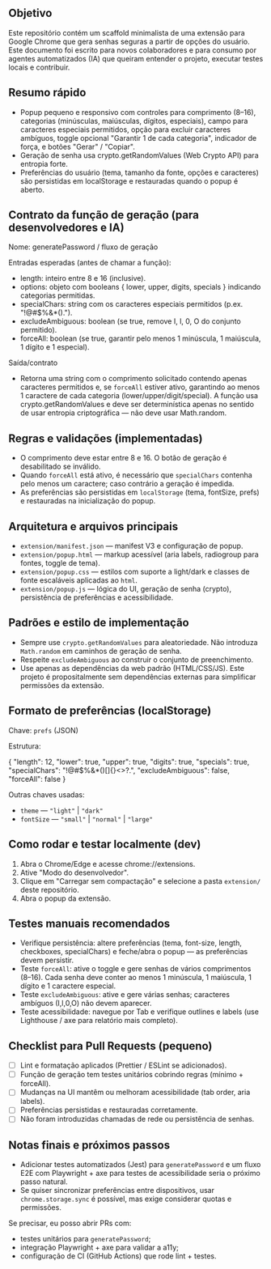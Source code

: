 Objetivo
--------

Este repositório contém um scaffold minimalista de uma extensão para Google Chrome que gera senhas seguras a partir de opções do usuário. Este documento foi escrito para novos colaboradores e para consumo por agentes automatizados (IA) que queiram entender o projeto, executar testes locais e contribuir.

Resumo rápido
--------------

- Popup pequeno e responsivo com controles para comprimento (8–16), categorias (minúsculas, maiúsculas, dígitos, especiais), campo para caracteres especiais permitidos, opção para excluir caracteres ambíguos, toggle opcional "Garantir 1 de cada categoria", indicador de força, e botões "Gerar" / "Copiar".
- Geração de senha usa crypto.getRandomValues (Web Crypto API) para entropia forte.
- Preferências do usuário (tema, tamanho da fonte, opções e caracteres) são persistidas em localStorage e restauradas quando o popup é aberto.

Contrato da função de geração (para desenvolvedores e IA)
-------------------------------------------------------

Nome: generatePassword / fluxo de geração

Entradas esperadas (antes de chamar a função):
- length: inteiro entre 8 e 16 (inclusive).
- options: objeto com booleans { lower, upper, digits, specials } indicando categorias permitidas.
- specialChars: string com os caracteres especiais permitidos (p.ex. "!@#$%&*().").
- excludeAmbiguous: boolean (se true, remove I, l, 0, O do conjunto permitido).
- forceAll: boolean (se true, garantir pelo menos 1 minúscula, 1 maiúscula, 1 dígito e 1 especial).

Saída/contrato
- Retorna uma string com o comprimento solicitado contendo apenas caracteres permitidos e, se `forceAll` estiver ativo, garantindo ao menos 1 caractere de cada categoria (lower/upper/digit/special). A função usa crypto.getRandomValues e deve ser determinística apenas no sentido de usar entropia criptográfica — não deve usar Math.random.

Regras e validações (implementadas)
----------------------------------
- O comprimento deve estar entre 8 e 16. O botão de geração é desabilitado se inválido.
- Quando `forceAll` está ativo, é necessário que `specialChars` contenha pelo menos um caractere; caso contrário a geração é impedida.
- As preferências são persistidas em `localStorage` (tema, fontSize, prefs) e restauradas na inicialização do popup.

Arquitetura e arquivos principais
--------------------------------
- `extension/manifest.json` — manifest V3 e configuração de popup.
- `extension/popup.html` — markup acessível (aria labels, radiogroup para fontes, toggle de tema).
- `extension/popup.css` — estilos com suporte a light/dark e classes de fonte escaláveis aplicadas ao `html`.
- `extension/popup.js` — lógica do UI, geração de senha (crypto), persistência de preferências e acessibilidade.

Padrões e estilo de implementação
---------------------------------
- Sempre use `crypto.getRandomValues` para aleatoriedade. Não introduza `Math.random` em caminhos de geração de senha.
- Respeite `excludeAmbiguous` ao construir o conjunto de preenchimento.
- Use apenas as dependências da web padrão (HTML/CSS/JS). Este projeto é propositalmente sem dependências externas para simplificar permissões da extensão.

Formato de preferências (localStorage)
------------------------------------

Chave: `prefs` (JSON)

Estrutura:

{
	"length": 12,
	"lower": true,
	"upper": true,
	"digits": true,
	"specials": true,
	"specialChars": "!@#$%&*()[]{}<>?.",
	"excludeAmbiguous": false,
	"forceAll": false
}

Outras chaves usadas:
- `theme` — `"light"` | `"dark"`
- `fontSize` — `"small"` | `"normal"` | `"large"`

Como rodar e testar localmente (dev)
-----------------------------------

1. Abra o Chrome/Edge e acesse chrome://extensions.
2. Ative "Modo do desenvolvedor".
3. Clique em "Carregar sem compactação" e selecione a pasta `extension/` deste repositório.
4. Abra o popup da extensão.

Testes manuais recomendados
--------------------------
- Verifique persistência: altere preferências (tema, font-size, length, checkboxes, specialChars) e feche/abra o popup — as preferências devem persistir.
- Teste `forceAll`: ative o toggle e gere senhas de vários comprimentos (8–16). Cada senha deve conter ao menos 1 minúscula, 1 maiúscula, 1 dígito e 1 caractere especial.
- Teste `excludeAmbiguous`: ative e gere várias senhas; caracteres ambíguos (I,l,0,O) não devem aparecer.
- Teste acessibilidade: navegue por Tab e verifique outlines e labels (use Lighthouse / axe para relatório mais completo).

Checklist para Pull Requests (pequeno)
------------------------------------
- [ ] Lint e formatação aplicados (Prettier / ESLint se adicionados).
- [ ] Função de geração tem testes unitários cobrindo regras (mínimo + forceAll).
- [ ] Mudanças na UI mantêm ou melhoram acessibilidade (tab order, aria labels).
- [ ] Preferências persistidas e restauradas corretamente.
- [ ] Não foram introduzidas chamadas de rede ou persistência de senhas.

Notas finais e próximos passos
----------------------------

- Adicionar testes automatizados (Jest) para `generatePassword` e um fluxo E2E com Playwright + axe para testes de acessibilidade seria o próximo passo natural.
- Se quiser sincronizar preferências entre dispositivos, usar `chrome.storage.sync` é possível, mas exige considerar quotas e permissões.

Se precisar, eu posso abrir PRs com:
- testes unitários para `generatePassword`;
- integração Playwright + axe para validar a a11y;
- configuração de CI (GitHub Actions) que rode lint + testes.

